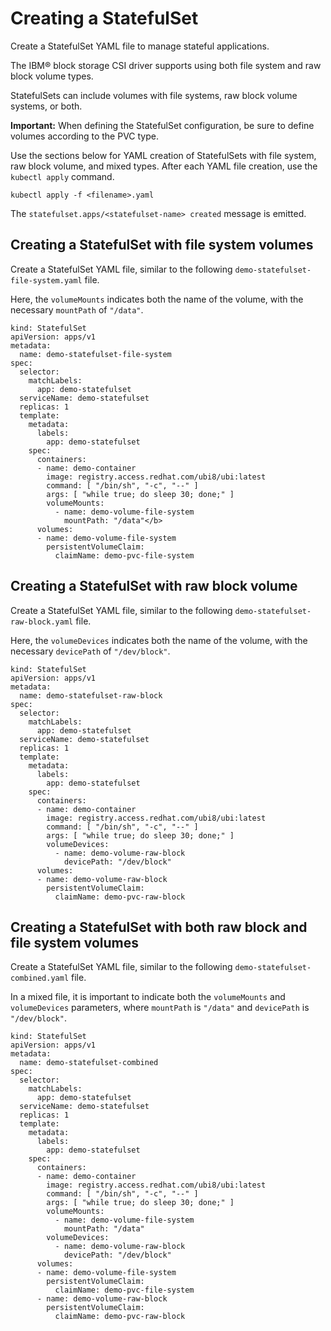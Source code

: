 # Creating a StatefulSet

Create a StatefulSet YAML file to manage stateful applications.

The IBM® block storage CSI driver supports using both file system and raw block volume types.

StatefulSets can include volumes with file systems, raw block volume systems, or both.

**Important:** When defining the StatefulSet configuration, be sure to define volumes according to the PVC type.

Use the sections below for YAML creation of StatefulSets with file system, raw block volume, and mixed types. After each YAML file creation, use the `kubectl apply` command.

```
kubectl apply -f <filename>.yaml
```

The `statefulset.apps/<statefulset-name> created` message is emitted.

## Creating a StatefulSet with file system volumes

Create a StatefulSet YAML file, similar to the following `demo-statefulset-file-system.yaml` file.

Here, the `volumeMounts` indicates both the name of the volume, with the necessary `mountPath` of `"/data"`.

    kind: StatefulSet
    apiVersion: apps/v1
    metadata:
      name: demo-statefulset-file-system
    spec:
      selector:
        matchLabels:
          app: demo-statefulset
      serviceName: demo-statefulset
      replicas: 1
      template:
        metadata:
          labels:
            app: demo-statefulset
        spec:
          containers:
          - name: demo-container
            image: registry.access.redhat.com/ubi8/ubi:latest
            command: [ "/bin/sh", "-c", "--" ]
            args: [ "while true; do sleep 30; done;" ]
            volumeMounts:
              - name: demo-volume-file-system
                mountPath: "/data"</b>
          volumes:
          - name: demo-volume-file-system
            persistentVolumeClaim:
              claimName: demo-pvc-file-system

## Creating a StatefulSet with raw block volume

Create a StatefulSet YAML file, similar to the following `demo-statefulset-raw-block.yaml` file.

Here, the `volumeDevices` indicates both the name of the volume, with the necessary `devicePath` of `"/dev/block"`.

    kind: StatefulSet
    apiVersion: apps/v1
    metadata:
      name: demo-statefulset-raw-block
    spec:
      selector:
        matchLabels:
          app: demo-statefulset
      serviceName: demo-statefulset
      replicas: 1
      template:
        metadata:
          labels:
            app: demo-statefulset
        spec:
          containers:
          - name: demo-container
            image: registry.access.redhat.com/ubi8/ubi:latest
            command: [ "/bin/sh", "-c", "--" ]
            args: [ "while true; do sleep 30; done;" ]
            volumeDevices:
              - name: demo-volume-raw-block
                devicePath: "/dev/block"
          volumes:
          - name: demo-volume-raw-block
            persistentVolumeClaim:
              claimName: demo-pvc-raw-block

## Creating a StatefulSet with both raw block and file system volumes

Create a StatefulSet YAML file, similar to the following `demo-statefulset-combined.yaml` file.

In a mixed file, it is important to indicate both the `volumeMounts` and  `volumeDevices` parameters, where `mountPath` is `"/data"` and `devicePath` is `"/dev/block"`.

    kind: StatefulSet
    apiVersion: apps/v1
    metadata:
      name: demo-statefulset-combined
    spec:
      selector:
        matchLabels:
          app: demo-statefulset
      serviceName: demo-statefulset
      replicas: 1
      template:
        metadata:
          labels:
            app: demo-statefulset
        spec:
          containers:
          - name: demo-container
            image: registry.access.redhat.com/ubi8/ubi:latest
            command: [ "/bin/sh", "-c", "--" ]
            args: [ "while true; do sleep 30; done;" ]
            volumeMounts:
              - name: demo-volume-file-system
                mountPath: "/data"
            volumeDevices:
              - name: demo-volume-raw-block
                devicePath: "/dev/block"            
          volumes:
          - name: demo-volume-file-system
            persistentVolumeClaim:
              claimName: demo-pvc-file-system
          - name: demo-volume-raw-block
            persistentVolumeClaim:
              claimName: demo-pvc-raw-block


